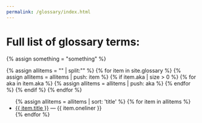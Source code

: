 ```yaml
---
permalink: /glossary/index.html
---
```


# Full list of glossary terms:

{% assign something = "something" %}

{% assign allitems = "" | split:"" %}
{% for item in site.glossary %}
  {% assign allitems = allitems | push: item %}
  {% if item.aka | size > 0 %}
    {% for aka in item.aka %}
      {% assign allitems = allitems | push: aka %}
    {% endfor %}
  {% endif %}
{% endfor %}
<ul>
{% assign allitems = allitems | sort: 'title' %}
{% for item in allitems %}
  <li><a href="{{ item.url }}">{{ item.title }}</a> — {{ item.oneliner }}</li>
{% endfor %}
</ul>
